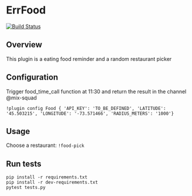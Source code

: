 # ErrFood

[![Build Status](https://travis-ci.org/william57m/err-food.svg?branch=master)](https://travis-ci.org/william57m/err-food)

## Overview

This plugin is a eating food reminder and a random restaurant picker

## Configuration

Trigger food_time_call function at 11:30 and return the result in the channel @mix-squad

```
!plugin config Food { 'API_KEY': 'TO_BE_DEFINED', 'LATITUDE': '45.503215', 'LONGITUDE': '-73.571466', 'RADIUS_METERS': '1000'}
```

## Usage

Choose a restaurant: `!food-pick`

## Run tests
```
pip install -r requirements.txt
pip install -r dev-requirements.txt
pytest tests.py
```
